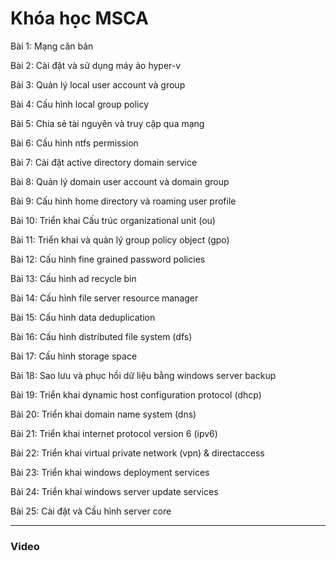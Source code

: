 # Khóa học MSCA

Bài 1: Mạng căn bản  

Bài 2: Cài đặt và sử dụng máy ảo hyper-v

Bài 3: Quản lý local user account và group 

Bài 4: Cấu hình local group policy

Bài 5: Chia sẻ tài nguyên và truy cập qua mạng

Bài 6: Cấu hình ntfs permission

Bài 7: Cài đặt active directory domain service

Bài 8: Quản lý domain user account và domain group

Bài 9: Cấu hình home directory và roaming user profile

Bài 10: Triển khai Cấu trúc organizational unit (ou)

Bài 11: Triển khai và quản lý group policy object (gpo)

Bài 12: Cấu hình fine grained password policies

Bài 13: Cấu hình ad recycle bin

Bài 14: Cấu hình file server resource manager

Bài 15: Cấu hình data deduplication 

Bài 16: Cấu hình distributed file system (dfs) 

Bài 17: Cấu hình storage space  

Bài 18: Sao lưu và phục hồi dữ liệu bằng windows server backup

Bài 19: Triển khai dynamic host configuration protocol (dhcp)

Bài 20: Triển khai domain name system (dns) 

Bài 21: Triển khai internet protocol version 6 (ipv6) 

Bài 22: Triển khai virtual private network (vpn) & directaccess  

Bài 23: Triển khai windows deployment services

Bài 24: Triển khai windows server update services

Bài 25: Cài đặt và Cấu hình server core

---
### Video 
